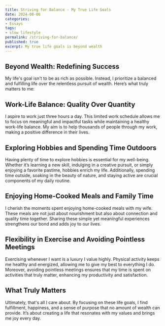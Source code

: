 ```yaml
---
title: Striving for Balance - My True Life Goals
date: 2024-08-06
categories:
- Essays
tags:
- slow lifestyle
permalink: /striving-for-balance/
published: true
excerpt: My true life goals is beyond wealth
---
```

## Beyond Wealth: Redefining Success

My life's goal isn't to be as rich as possible. Instead, I prioritize a balanced and fulfilling life over the relentless pursuit of wealth. Here’s what truly matters to me:

## Work-Life Balance: Quality Over Quantity

I aspire to work just three hours a day. This limited work schedule allows me to focus on meaningful and impactful tasks while maintaining a healthy work-life balance. My aim is to help thousands of people through my work, making a positive difference in their lives.

## Exploring Hobbies and Spending Time Outdoors

Having plenty of time to explore hobbies is essential for my well-being. Whether it’s learning a new skill, indulging in a creative pursuit, or simply enjoying a favorite pastime, hobbies enrich my life. Additionally, spending time outside, soaking in the beauty of nature, and staying active are crucial components of my daily routine.

## Enjoying Home-Cooked Meals and Family Time

I cherish the moments spent enjoying home-cooked meals with my wife. These meals are not just about nourishment but also about connection and quality time together. Sharing these simple yet meaningful experiences strengthens our bond and adds joy to our lives.

## Flexibility in Exercise and Avoiding Pointless Meetings

Exercising whenever I want is a luxury I value highly. Physical activity keeps me healthy and energized, allowing me to give my best to everything I do. Moreover, avoiding pointless meetings ensures that my time is spent on activities that truly matter, enhancing my productivity and satisfaction.

## What Truly Matters

Ultimately, that's all I care about. By focusing on these life goals, I find fulfillment, happiness, and a sense of purpose that no amount of wealth can provide. It’s about creating a life that resonates with my values and brings me joy every day.